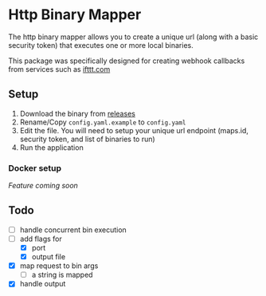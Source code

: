 # Http Binary Mapper

The http binary mapper allows you to create a unique url (along with a basic security token) that executes one or more local binaries.

This package was specifically designed for creating webhook callbacks from services such as [ifttt.com](https://ifttt.com/)

## Setup

1. Download the binary from [releases](https://github.com/benrowe/http-binary-mapper/releases)
2. Rename/Copy `config.yaml.example` to `config.yaml`
3. Edit the file. You will need to setup your unique url endpoint (maps.id, security token, and list of binaries to run)
4. Run the application

### Docker setup

_Feature coming soon_

## Todo

- [ ] handle concurrent bin execution
- [ ] add flags for
    - [x] port
    - [x] output file
- [x] map request to bin args
    - [ ] a string is mapped
- [x] handle output
